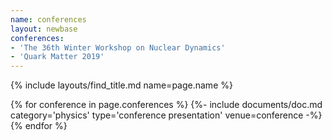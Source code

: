 ```yaml
---
name: conferences
layout: newbase
conferences:
- 'The 36th Winter Workshop on Nuclear Dynamics'
- 'Quark Matter 2019'
---
```

{% include layouts/find_title.md name=page.name %}

{% for conference in page.conferences %}
{%- include documents/doc.md category='physics' type='conference presentation' venue=conference -%}
{% endfor %}
